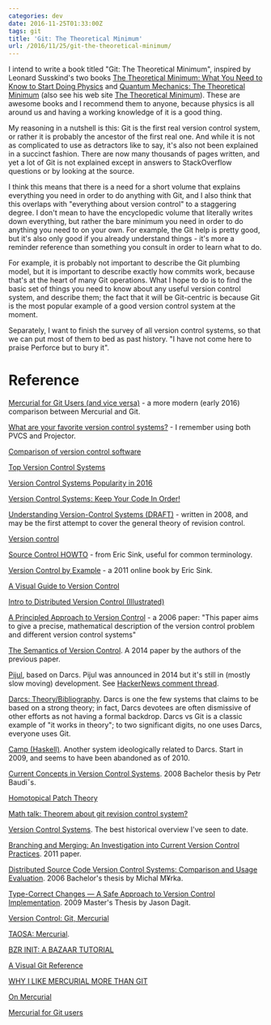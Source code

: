 ```yaml
---
categories: dev
date: 2016-11-25T01:33:00Z
tags: git
title: 'Git: The Theoretical Minimum'
url: /2016/11/25/git-the-theoretical-minimum/
---
```


I intend to write a book titled "Git: The Theoretical Minimum", inspired by Leonard Susskind's
two books [The Theoretical Minimum: What You Need to Know to Start Doing Physics](https://www.amazon.com/Theoretical-Minimum-Start-Doing-Physics/dp/0465075681)
and [Quantum Mechanics: The Theoretical Minimum](https://www.amazon.com/Quantum-Mechanics-Theoretical-Leonard-Susskind/dp/0465062903)
(also see his web site [The Theoretical Minimum](http://theoreticalminimum.com/)). These
are awesome books and I recommend them to anyone, because physics is all around us and
having a working knowledge of it is a good thing.

My reasoning in a nutshell is this: Git is the first real version control system, or rather
it is probably the ancestor of the first real one. And while it is not as complicated to use
as detractors like to say, it's also not been explained in a succinct fashion. There are now
many thousands of pages written, and yet a lot of Git is not explained except in answers
to StackOverflow questions or by looking at the source.

I think this means that there is a need for a short volume that explains everything you need
in order to do anything with Git, and I also think that this overlaps with "everything about
version control" to a staggering degree. I don't mean to have the encyclopedic volume that
literally writes down everything, but rather the bare minimum you need in order to do anything
you need to on your own. For example, the Git help is pretty good, but it's also only good if
you already understand things - it's more a reminder reference than something you consult in
order to learn what to do.

For example, it is probably not important to describe the Git plumbing model, but it is
important to describe exactly how commits work, because that's at the heart of many Git
operations. What I hope to do is to find the basic set of things you need to know about
any useful version control system, and describe them; the fact that it will be Git-centric
is because Git is the most popular example of a good version control system at the moment.

Separately, I want to finish the survey of all version control systems, so that we can put
most of them to bed as past history. "I have not come here to praise Perforce but to bury it".

# Reference

[Mercurial for Git Users (and vice versa)](https://www.rath.org/mercurial-for-git-users-and-vice-versa.html) - a more modern (early 2016) comparison between
Mercurial and Git.

[What are your favorite version control systems?](http://softwareengineering.stackexchange.com/questions/940/what-are-your-favorite-version-control-systems) - I remember using both PVCS and Projector.

[Comparison of version control software](https://en.wikipedia.org/wiki/Comparison_of_version_control_software)

[Top Version Control Systems](http://www.improgrammer.net/top-version-control-systems/)

[Version Control Systems Popularity in 2016](https://rhodecode.com/insights/version-control-systems-2016)

[Version Control Systems: Keep Your Code In Order!](https://webinerds.com/version-control-systems-keep-your-code-in-order/)

[Understanding Version-Control Systems (DRAFT)](http://www.catb.org/esr/writings/version-control/version-control.html) - written in 2008, and may be the first attempt to cover the general theory of revision control.

[Version control](https://en.wikipedia.org/wiki/Version_control)

[Source Control HOWTO](http://ericsink.com/scm/source_control.html) - from Eric Sink, useful for common terminology.

[Version Control by Example](http://ericsink.com/vcbe/html/index.html) - a 2011 online book by Eric Sink.

[A Visual Guide to Version Control](https://betterexplained.com/articles/a-visual-guide-to-version-control/)

[Intro to Distributed Version Control (Illustrated)](https://betterexplained.com/articles/intro-to-distributed-version-control-illustrated/)

[A Principled Approach to Version Control](http://cs.ru.nl/~wouters/Publications/PrincipledVersionControl.pdf) - a 2006 paper: "This paper aims to give a precise, mathematical description of the version control problem and different version control systems"

[The Semantics of Version Control](http://www.staff.science.uu.nl/~swier004/publications/2014-onward.pdf). A 2014 paper by the authors of the previous paper.

[Pijul](https://pijul.org/), based on Darcs. Pijul was announced in 2014 but it's still in (mostly slow moving) development. See [HackerNews comment thread](https://news.ycombinator.com/item?id=10470281).

[Darcs: Theory/Bibliography](http://darcs.net/Theory/Bibliography). Darcs is one the few systems that claims to be based on a strong theory; in fact, Darcs devotees are often dismissive of other efforts as not having a formal backdrop. Darcs vs Git is a classic example of "it works in theory"; to two significant digits, no one uses Darcs, everyone uses Git.

[Camp (Haskell)](http://projects.haskell.org/camp/). Another system ideologically related to Darcs. Start in 2009, and seems to have been abandoned as of 2010.

[Current Concepts in Version Control Systems](http://pasky.or.cz/bc/bcthesis-final.pdf). 2008 Bachelor thesis by Petr Baudiˇs.

[Homotopical Patch Theory](https://www.cs.cmu.edu/~rwh/papers/htpt/paper.pdf)

[Math talk: Theorem about git revision control system?](http://cstheory.stackexchange.com/questions/32374/math-talk-theorem-about-git-revision-control-system)

[Version Control Systems](https://rahul.gopinath.org/post/2011/12/30/version-control-systems/). The best historical overview I've seen to date.

[Branching and Merging: An Investigation into Current Version Control Practices](http://citeseerx.ist.psu.edu/viewdoc/download?doi=10.1.1.278.6065&rep=rep1&type=pdf). 2011 paper.

[Distributed Source Code Version Control Systems: Comparison and Usage Evaluation](http://is.muni.cz/th/98961/fi_b/BcThesis.pdf). 2006 Bachelor's thesis by Michal M¥rka.

[Type-Correct Changes — A Safe Approach to Version Control Implementation](https://files.codersbase.com/thesis.pdf). 2009 Master's Thesis by Jason Dagit.

[Version Control: Git, Mercurial](http://hyperpolyglot.org/version-control)

[TAOSA: Mercurial](http://www.aosabook.org/en/mercurial.html).

[BZR INIT: A BAZAAR TUTORIAL](https://duckrowing.com/2013/12/26/bzr-init-a-bazaar-tutorial/)

[A Visual Git Reference](http://marklodato.github.io/visual-git-guide/index-en.html)

[WHY I LIKE MERCURIAL MORE THAN GIT](https://jhw.dreamwidth.org/1868.html)

[On Mercurial](http://schacon.github.io/2008/11/24/on-mercurial.html)

[Mercurial for Git users](https://www.mercurial-scm.org/wiki/GitConcepts)
